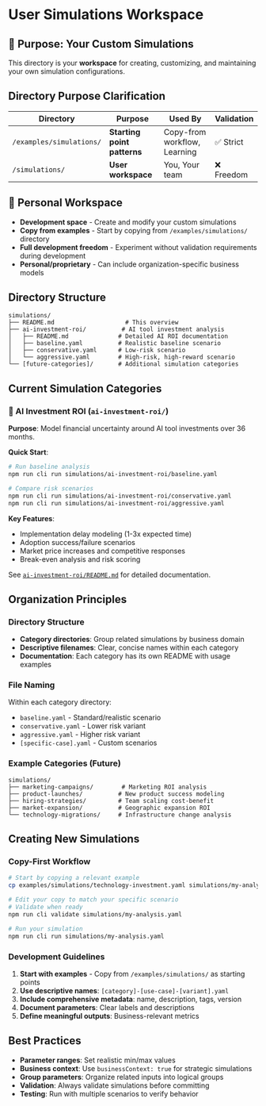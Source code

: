 # User Simulations Workspace

## 🎯 Purpose: Your Custom Simulations

This directory is your **workspace** for creating, customizing, and maintaining your own simulation configurations.

## Directory Purpose Clarification

| Directory | Purpose | Used By | Validation |
|-----------|---------|---------|-----------|
| `/examples/simulations/` | **Starting point patterns** | Copy-from workflow, Learning | ✅ Strict |
| `/simulations/` | **User workspace** | You, Your team | ❌ Freedom |

## 📁 Personal Workspace

- **Development space** - Create and modify your custom simulations
- **Copy from examples** - Start by copying from `/examples/simulations/` directory
- **Full development freedom** - Experiment without validation requirements during development
- **Personal/proprietary** - Can include organization-specific business models

## Directory Structure

```
simulations/
├── README.md                    # This overview
├── ai-investment-roi/          # AI tool investment analysis
│   ├── README.md              # Detailed AI ROI documentation
│   ├── baseline.yaml          # Realistic baseline scenario
│   ├── conservative.yaml      # Low-risk scenario
│   └── aggressive.yaml        # High-risk, high-reward scenario
└── [future-categories]/       # Additional simulation categories
```

## Current Simulation Categories

### 🤖 AI Investment ROI (`ai-investment-roi/`)

**Purpose**: Model financial uncertainty around AI tool investments over 36 months.

**Quick Start**:
```bash
# Run baseline analysis
npm run cli run simulations/ai-investment-roi/baseline.yaml

# Compare risk scenarios
npm run cli run simulations/ai-investment-roi/conservative.yaml
npm run cli run simulations/ai-investment-roi/aggressive.yaml
```

**Key Features**:
- Implementation delay modeling (1-3x expected time)
- Adoption success/failure scenarios  
- Market price increases and competitive responses
- Break-even analysis and risk scoring

See [`ai-investment-roi/README.md`](ai-investment-roi/README.md) for detailed documentation.

## Organization Principles

### Directory Structure
- **Category directories**: Group related simulations by business domain
- **Descriptive filenames**: Clear, concise names within each category
- **Documentation**: Each category has its own README with usage examples

### File Naming
Within each category directory:
- `baseline.yaml` - Standard/realistic scenario
- `conservative.yaml` - Lower risk variant
- `aggressive.yaml` - Higher risk variant  
- `[specific-case].yaml` - Custom scenarios

### Example Categories (Future)
```
simulations/
├── marketing-campaigns/        # Marketing ROI analysis
├── product-launches/          # New product success modeling  
├── hiring-strategies/         # Team scaling cost-benefit
├── market-expansion/          # Geographic expansion ROI
└── technology-migrations/     # Infrastructure change analysis
```

## Creating New Simulations

### Copy-First Workflow
```bash
# Start by copying a relevant example
cp examples/simulations/technology-investment.yaml simulations/my-analysis.yaml

# Edit your copy to match your specific scenario
# Validate when ready
npm run cli validate simulations/my-analysis.yaml

# Run your simulation
npm run cli run simulations/my-analysis.yaml
```

### Development Guidelines
1. **Start with examples** - Copy from `/examples/simulations/` as starting points
2. **Use descriptive names**: `[category]-[use-case]-[variant].yaml`
3. **Include comprehensive metadata**: name, description, tags, version
4. **Document parameters**: Clear labels and descriptions
5. **Define meaningful outputs**: Business-relevant metrics

## Best Practices

- **Parameter ranges**: Set realistic min/max values
- **Business context**: Use `businessContext: true` for strategic simulations
- **Group parameters**: Organize related inputs into logical groups  
- **Validation**: Always validate simulations before committing
- **Testing**: Run with multiple scenarios to verify behavior
